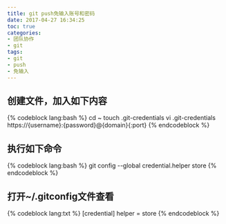 ```yaml
---
title: git push免输入账号和密码
date: 2017-04-27 16:34:25
toc: true
categories:
- 团队协作
- git
tags:
- git
- push
- 免输入
---
```


## 创建文件，加入如下内容

{% codeblock lang:bash %}
cd ~
touch .git-credentials
vi .git-credentials
https://{username}:{password}@{domain}{:port}
{% endcodeblock %}

## 执行如下命令

{% codeblock lang:bash %}
git config --global credential.helper store
{% endcodeblock %}

## 打开~/.gitconfig文件查看

{% codeblock lang:txt %}
[credential]
helper = store
{% endcodeblock %}